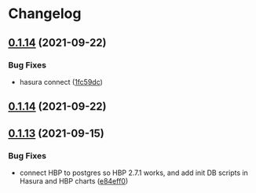 # Changelog
## [0.1.14](https://github.com/platyplus/platydev/compare/charts-hasura-backend-plus@0.1.13...charts-hasura-backend-plus@0.1.14) (2021-09-22)


### Bug Fixes

* hasura connect ([1fc59dc](https://github.com/platyplus/platydev/commit/1fc59dcdb7ba3634a30ea36703b1a02f56be07e8))



## [0.1.14](https://github.com/platyplus/platydev/compare/charts-hasura-backend-plus@0.1.13...charts-hasura-backend-plus@0.1.14) (2021-09-22)



## [0.1.13](https://github.com/platyplus/platydev/compare/charts-hasura-backend-plus@0.1.12...charts-hasura-backend-plus@0.1.13) (2021-09-15)


### Bug Fixes

* connect HBP to postgres so HBP 2.7.1 works, and add init DB scripts in Hasura and HBP charts ([e84eff0](https://github.com/platyplus/platydev/commit/e84eff043decd5eda73e3f686f4aca948200087d))
